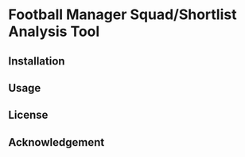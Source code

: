 # Football Manager Squad/Shortlist Analysis Tool

## Installation

## Usage

## License

## Acknowledgement
